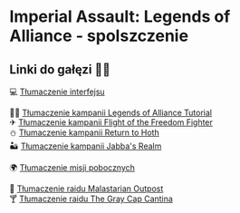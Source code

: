 # Imperial Assault: Legends of Alliance - spolszczenie

## Linki do gałęzi 📌🌿 
💻 [Tłumaczenie interfejsu](https://github.com/RybazPolski/IA-LoA-PL/tree/translation-Localization_pl)<br>

👨‍🏫 [Tłumaczenie kampanii Legends of Alliance Tutorial](https://github.com/RybazPolski/IA-LoA-PL/tree/translation-CAM_T_pl)<br>
✈ [Tłumaczenie kampanii Flight of the Freedom Fighter](https://github.com/RybazPolski/IA-LoA-PL/tree/translation-CAM_1_pl)<br>
⛄ [Tłumaczenie kampanii Return to Hoth](https://github.com/RybazPolski/IA-LoA-PL/tree/translation-CAM_2_pl)<br>
🏜 [Tłumaczenie kampanii Jabba's Realm](https://github.com/RybazPolski/IA-LoA-PL/tree/translation-CAM_3_pl)<br>

🌍 [Tłumaczenie misji pobocznych](https://github.com/RybazPolski/IA-LoA-PL/tree/translation-Tasks_pl)<br>

🕋 [Tłumaczenie raidu Malastarian Outpost](https://github.com/RybazPolski/IA-LoA-PL/tree/translation-RAID_1_pl)<br>
🍸 [Tłumaczenie raidu The Gray Cap Cantina](https://github.com/RybazPolski/IA-LoA-PL/tree/translation-RAID_2_pl)<br>
